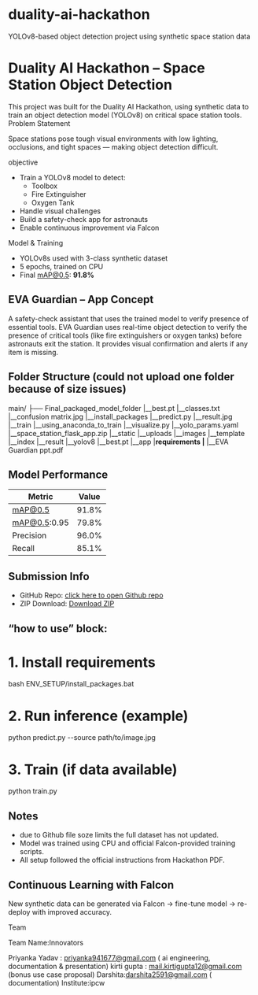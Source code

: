 # duality-ai-hackathon
YOLOv8-based object detection project using synthetic space station data

# Duality AI Hackathon – Space Station Object Detection

This project was built for the Duality AI Hackathon, using synthetic data to train an object detection model (YOLOv8) on critical space station tools.
 Problem Statement

Space stations pose tough visual environments with low lighting, occlusions, and tight spaces — making object detection difficult.

objective

- Train a YOLOv8 model to detect:
  -  Toolbox  
  -  Fire Extinguisher  
  -  Oxygen Tank
- Handle visual challenges
- Build a safety-check app for astronauts
- Enable continuous improvement via Falcon

 Model & Training

- YOLOv8s used with 3-class synthetic dataset
- 5 epochs, trained on CPU
- Final mAP@0.5: **91.8%**




## EVA Guardian – App Concept

A safety-check assistant that uses the trained model to verify presence of essential tools.
EVA Guardian uses real-time object detection to verify the presence of critical tools (like fire extinguishers or oxygen tanks) before astronauts exit the station. It provides visual confirmation and alerts if any item is missing.

##  Folder Structure (could not upload one folder because of size issues)
main/
├── Final_packaged_model_folder
             |__best.pt
             |__classes.txt
             |__confusion matrix.jpg
             |__install_packages
             |__predict.py
             |__result.jpg
             |__train
             |__using_anaconda_to_train
             |__visualize.py
             |__yolo_params.yaml
|__space_station_flask_app.zip
        |__static
             |__uploads 
                   |__images
        |__template
             |__index
             |__result
        |__yolov8
             |__best.pt
        |__app
        |__requirements 
|__
|__EVA Guardian ppt.pdf



##  Model Performance

| Metric            | Value  |
| ------------------|------- |
| mAP@0.5           | 91.8%  |
| mAP@0.5:0.95      | 79.8%  |
| Precision         | 96.0%  |
| Recall            | 85.1%  |


## Submission Info

-  GitHub Repo: [click here to open Github repo](https://github.com/prii12345/duality-ai-hackathon.git)
-  ZIP Download: [Download ZIP](https://github.com/prii12345/duality-ai-hackathon/archive/refs/heads/main.zip)
  
##  “how to use” block:

# 1. Install requirements
bash ENV_SETUP/install_packages.bat

# 2. Run inference (example)
python predict.py --source path/to/image.jpg

# 3. Train (if data available)
python train.py  


## Notes
- due to Github file soze limits the full dataset has not updated.
- Model was trained using CPU and official Falcon-provided training scripts.
- All setup followed the official instructions from Hackathon PDF.


## Continuous Learning with Falcon

New synthetic data can be generated via Falcon → fine-tune model → re-deploy with improved accuracy.


 Team

Team Name:Innovators

Priyanka Yadav : priyanka941677@gmail.com
( ai engineering, documentation & presentation)
kirti gupta : mail.kirtigupta12@gmail.com
(bonus use case proposal)
Darshita:darshita2591@gmail.com
( documentation)
Institute:ipcw




